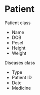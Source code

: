 # Patient
Patient class
- Name
- DOB
- Pesel
- Height
- Weight

Diseases class
- Type
- Patient ID
- Date
- Medicine

